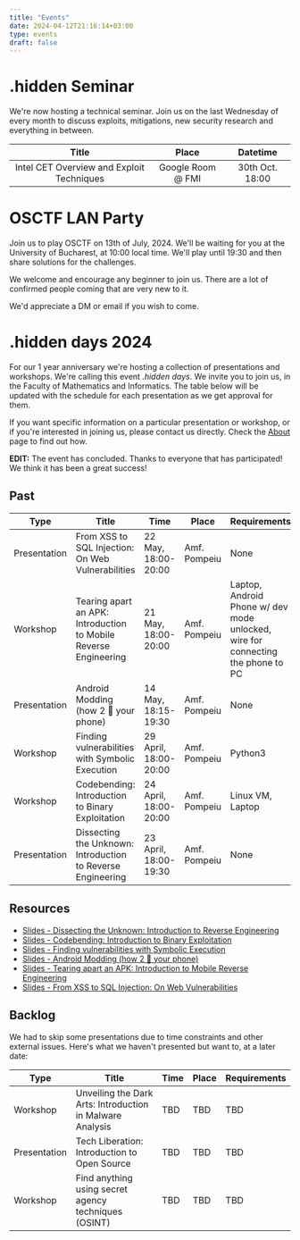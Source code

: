 ```yaml
---
title: "Events"
date: 2024-04-12T21:16:14+03:00
type: events
draft: false
---
```


# .hidden Seminar

We're now hosting a technical seminar. Join us on the last Wednesday of every month to discuss exploits, mitigations, new security research and everything in between. 

| Title | Place | Datetime |
| :---: | :----:   | :-----: | 
| Intel CET Overview and Exploit Techniques | Google Room @ FMI | 30th Oct. 18:00 |


# OSCTF LAN Party

Join us to play OSCTF on 13th of July, 2024. We'll be waiting for you at the University of Bucharest, at 10:00 local time. We'll play until 19:30 and then share solutions for the challenges.

We welcome and encourage any beginner to join us. There are a lot of confirmed people coming that are very new to it.

We'd appreciate a DM or email if you wish to come.

# .hidden days 2024

For our 1 year anniversary we're hosting a collection of presentations and workshops. We're calling this event *.hidden days*. We invite you to join us, in the Faculty of Mathematics and Informatics. The table below will be updated with the schedule for each presentation as we get approval for them.

If you want specific information on a particular presentation or workshop, or if you're interested in joining us, please contact us directly. Check the [About](/about) page to find out how.

**EDIT:** The event has concluded. Thanks to everyone that has participated! We think it has been a great success!

## Past

| Type | Title | Time | Place | Requirements |
|------|-------|------|-------|--------------|
| Presentation | From XSS to SQL Injection: On Web Vulnerabilities                | 22 May, 18:00-20:00 | Amf. Pompeiu | None |
| Workshop     | Tearing apart an APK: Introduction to Mobile Reverse Engineering | 21 May, 18:00-20:00 | Amf. Pompeiu | Laptop, Android Phone w/ dev mode unlocked, wire for connecting the phone to PC |
| Presentation | Android Modding (how 2 🧱 your phone)                            | 14 May, 18:15-19:30 | Amf. Pompeiu | None |
| Workshop | Finding vulnerabilities with Symbolic Execution | 29 April, 18:00-20:00 | Amf. Pompeiu | Python3 |
| Workshop | Codebending: Introduction to Binary Exploitation | 24 April, 18:00-20:00 | Amf. Pompeiu | Linux VM, Laptop |
| Presentation | Dissecting the Unknown: Introduction to Reverse Engineering | 23 April, 18:00-19:30 | Amf. Pompeiu | None |



## Resources

* [Slides - Dissecting the Unknown: Introduction to Reverse Engineering](https://docs.google.com/presentation/d/1__mQ4fDVBDJshSXbMCwh6L5ACbZPffFDWExjdsCUhT4/edit?usp=sharing)
* [Slides - Codebending: Introduction to Binary Exploitation](https://docs.google.com/presentation/d/1H1jfutKSter7UFtRmciRgn3QCBCej-o84l6MS-XXMvQ/edit?usp=sharing)
* [Slides - Finding vulnerabilities with Symbolic Execution](https://docs.google.com/presentation/d/1DF5qNXU4qqbUgPOlzjYeCCSvzdgyRr88epN4atRgGMc/edit?usp=sharing)
* [Slides - Android Modding (how 2 🧱 your phone)](https://docs.google.com/presentation/d/1sX4SL64gJeqD6HK9VuCCKKmWTsBGQ0tk167o2sEkV-s/edit?usp=sharing)
* [Slides - Tearing apart an APK: Introduction to Mobile Reverse Engineering](https://docs.google.com/presentation/d/1jjQ7ku8t1AqS1jrDP5hiXXmtO0gpjPupUtmYJCVsu8Q/edit?usp=sharing)
* [Slides - From XSS to SQL Injection: On Web Vulnerabilities](https://docs.google.com/presentation/d/11UCyghqKup5OR8TH1RB75hAfLRYorJuPXzjgIdfP7fE/edit?usp=sharing)

## Backlog

We had to skip some presentations due to time constraints and other external issues. Here's what we haven't presented but want to, at a later date:

| Type         | Title                                                            | Time | Place | Requirements |
|--------------|------------------------------------------------------------------|------|-------|--------------|
| Workshop     | Unveiling the Dark Arts: Introduction in Malware Analysis        | TBD | TBD | TBD |
| Presentation | Tech Liberation: Introduction to Open Source                     | TBD | TBD | TBD |
| Workshop     | Find anything using secret agency techniques (OSINT)             | TBD | TBD | TBD |


